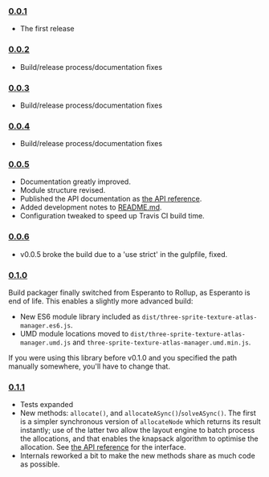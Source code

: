### [0.0.1](https://github.com/Leeft/three-sprite-texture-atlas-manager/releases/tag/v0.0.1)

- The first release

### [0.0.2](https://github.com/Leeft/three-sprite-texture-atlas-manager/releases/tag/v0.0.2)

- Build/release process/documentation fixes

### [0.0.3](https://github.com/Leeft/three-sprite-texture-atlas-manager/releases/tag/v0.0.3)

- Build/release process/documentation fixes

### [0.0.4](https://github.com/Leeft/three-sprite-texture-atlas-manager/releases/tag/v0.0.4)

- Build/release process/documentation fixes

### [0.0.5](https://github.com/Leeft/three-sprite-texture-atlas-manager/releases/tag/v0.0.5)

- Documentation greatly improved.
- Module structure revised.
- Published the API documentation as [the API reference](docs/API.md).
- Added development notes to [README.md](README.md).
- Configuration tweaked to speed up Travis CI build time.

### [0.0.6](https://github.com/Leeft/three-sprite-texture-atlas-manager/releases/tag/v0.0.6)

- v0.0.5 broke the build due to a 'use strict' in the gulpfile, fixed.

### [0.1.0](https://github.com/Leeft/three-sprite-texture-atlas-manager/releases/tag/v0.1.0)

Build packager finally switched from Esperanto to Rollup, as Esperanto is end of life. This enables a slightly more advanced build:

- New ES6 module library included as `dist/three-sprite-texture-atlas-manager.es6.js`.
- UMD module locations moved to `dist/three-sprite-texture-atlas-manager.umd.js` and `three-sprite-texture-atlas-manager.umd.min.js`.

If you were using this library before v0.1.0 and you specified the path manually somewhere, you'll have to change that.

### [0.1.1](https://github.com/Leeft/three-sprite-texture-atlas-manager/releases/tag/v0.1.1)

- Tests expanded
- New methods: `allocate()`, and `allocateASync()`/`solveASync()`. The first is a simpler synchronous version of `allocateNode` which returns its result instantly; use of the latter two allow the layout engine to batch process the allocations, and that enables the knapsack algorithm to optimise the allocation. See [the API reference](docs/API.md) for the interface.
- Internals reworked a bit to make the new methods share as much code as possible.

